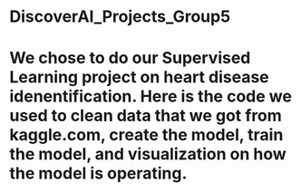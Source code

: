 # DiscoverAI_Projects_Group5

# We chose to do our Supervised Learning project on heart disease idenentification. Here is the code we used to clean data that we got from kaggle.com, create the model, train the model, and visualization on how the model is operating.
